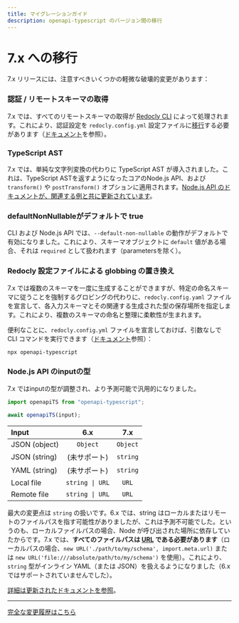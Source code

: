 ```yaml
---
title: マイグレーションガイド
description: openapi-typescript のバージョン間の移行
---
```


# 7.x への移行

7.x リリースには、注意すべきいくつかの軽微な破壊的変更があります：

### 認証 / リモートスキーマの取得

7.x では、すべてのリモートスキーマの取得が [Redocly CLI](https://redocly.com/docs/developer-portal/guides/reference-docs-integration-advanced/#authentication) によって処理されます。これにより、認証設定を `redocly.config.yml` 設定ファイルに[移行](https://redocly.com/docs/developer-portal/guides/reference-docs-integration-advanced/#authentication)する必要があります（[ドキュメント](https://redocly.com/docs/developer-portal/guides/reference-docs-integration-advanced/#authentication)を参照）。

### TypeScript AST

7.x では、単純な文字列変換の代わりに TypeScript AST が導入されました。これは、TypeScript ASTを返すようになったコアのNode.js API、および `transform()` や `postTransform()` オプションに適用されます。[Node.js API のドキュメントが、関連する例と共に更新されています](./node)。

### defaultNonNullableがデフォルトで true

CLI および Node.js API では、`--default-non-nullable` の動作がデフォルトで有効になりました。これにより、スキーマオブジェクトに `default` 値がある場合、それは `required` として扱われます（parametersを除く）。

### Redocly 設定ファイルによる globbing の置き換え

7.x では複数のスキーマを一度に生成することができますが、特定の命名スキーマに従うことを強制するグロビングの代わりに、`redocly.config.yaml` ファイルを宣言して、各入力スキーマとその関連する生成された型の保存場所を指定します。これにより、複数のスキーマの命名と整理に柔軟性が生まれます。

便利なことに、`redocly.config.yml` ファイルを宣言しておけば、引数なしで CLI コマンドを実行できます（[ドキュメント](./cli#redoc-config)参照）：

```sh
npx openapi-typescript
```

### Node.js API のinputの型

7.x ではinputの型が調整され、より予測可能で汎用的になりました。

```ts
import openapiTS from "openapi-typescript";

await openapiTS(input);
```

| Input         |       6.x       |   7.x    |
| :------------ | :-------------: | :------: |
| JSON (object) |    `Object`     | `Object` |
| JSON (string) | (未サポート) | `string` |
| YAML (string) | (未サポート) | `string` |
| Local file    | `string \| URL` |  `URL`   |
| Remote file   | `string \| URL` |  `URL`   |

最大の変更点は `string` の扱いです。6.x では、string はローカルまたはリモートのファイルパスを指す可能性がありましたが、これは予測不可能でした。というのも、ローカルファイルパスの場合、Node が呼び出された場所に依存していたからです。7.x では、**すべてのファイルパスは [URL](https://nodejs.org/api/url.html) である必要があります**（ローカルパスの場合、`new URL('./path/to/my/schema', import.meta.url)` または `new URL('file:///absolute/path/to/my/schema')` を使用）。これにより、 `string` 型がインライン YAML（または JSON）を扱えるようになりました（6.x ではサポートされていませんでした）。

[詳細は更新されたドキュメントを参照](./node#使用方法)。

---

[完全な変更履歴はこちら](https://github.com/openapi-ts/openapi-typescript/blob/main/packages/openapi-typescript/CHANGELOG.md)
